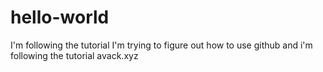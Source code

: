 # hello-world
I'm following the tutorial
I'm trying to figure out how to use github and i'm following the tutorial
avack.xyz
